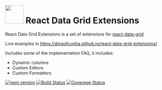 # <img src='https://vsmobile.gallerycdn.vsassets.io/extensions/vsmobile/vscode-react-native/0.3.2/1491337106561/Microsoft.VisualStudio.Services.Icons.Small' height='60'> React Data Grid Extensions

React Data Grid Extensions is a set of extensions for [react-data-grid](https://github.com/adazzle/react-data-grid).

Live examples in https://diogofcunha.github.io/react-data-grid-extensions/

Includes some of the implementation FAQ, it includes:
- Dynamic columns
- Custom Editors
- Custom Formatters

[![npm version](https://badge.fury.io/js/react-data-grid-extensions.svg)](https://badge.fury.io/js/react-data-grid-extensions)
[![Build Status](https://travis-ci.org/diogofcunha/react-data-grid-extensions.svg?branch=master)](https://travis-ci.org/diogofcunha/react-data-grid-extensions)
[![Coverage Status](https://coveralls.io/repos/github/diogofcunha/react-data-grid-extensions/badge.svg?branch=master)](https://coveralls.io/github/diogofcunha/react-data-grid-extensions?branch=master)
